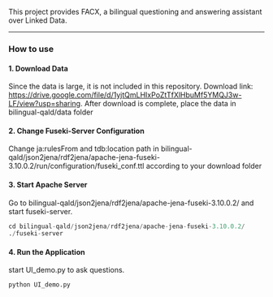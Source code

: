 This project provides FACX, a bilingual questioning and answering assistant over Linked Data.


---

### How to use
#### 1. Download Data
Since the data is large, it is not included in this repository. Download link: https://drive.google.com/file/d/1yjtQmLHIxPoZtTfXlHbuMf5YMQJ3w-LF/view?usp=sharing. After download is complete, place the data in bilingual-qald/data folder

#### 2. Change Fuseki-Server Configuration
Change ja:rulesFrom and tdb:location path in bilingual-qald/json2jena/rdf2jena/apache-jena-fuseki-3.10.0.2/run/configuration/fuseki_conf.ttl according to your download folder 

#### 3. Start Apache Server
Go to bilingual-qald/json2jena/rdf2jena/apache-jena-fuseki-3.10.0.2/ and start fuseki-server.

```python
cd bilingual-qald/json2jena/rdf2jena/apache-jena-fuseki-3.10.0.2/ 
./fuseki-server
```

#### 4. Run the Application
start UI_demo.py to ask questions.

```python
python UI_demo.py
```
